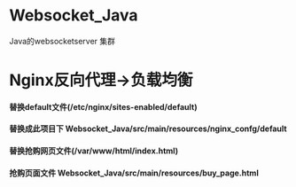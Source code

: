 # Websocket_Java
Java的websocketserver 集群

# Nginx反向代理->负载均衡
#### 替换default文件(/etc/nginx/sites-enabled/default)
#### 替换成此项目下 Websocket_Java/src/main/resources/nginx_confg/default
#### 替换抢购网页文件(/var/www/html/index.html)
#### 抢购页面文件 Websocket_Java/src/main/resources/buy_page.html
